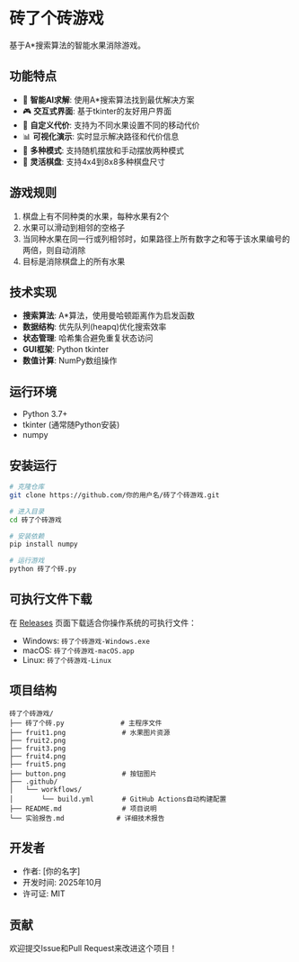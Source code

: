 # 砖了个砖游戏

基于A*搜索算法的智能水果消除游戏。

## 功能特点

- 🧠 **智能AI求解**: 使用A*搜索算法找到最优解决方案
- 🎮 **交互式界面**: 基于tkinter的友好用户界面
- 🍎 **自定义代价**: 支持为不同水果设置不同的移动代价
- 📊 **可视化演示**: 实时显示解决路径和代价信息
- 🎯 **多种模式**: 支持随机摆放和手动摆放两种模式
- 📏 **灵活棋盘**: 支持4x4到8x8多种棋盘尺寸

## 游戏规则

1. 棋盘上有不同种类的水果，每种水果有2个
2. 水果可以滑动到相邻的空格子
3. 当同种水果在同一行或列相邻时，如果路径上所有数字之和等于该水果编号的两倍，则自动消除
4. 目标是消除棋盘上的所有水果

## 技术实现

- **搜索算法**: A*算法，使用曼哈顿距离作为启发函数
- **数据结构**: 优先队列(heapq)优化搜索效率
- **状态管理**: 哈希集合避免重复状态访问
- **GUI框架**: Python tkinter
- **数值计算**: NumPy数组操作

## 运行环境

- Python 3.7+
- tkinter (通常随Python安装)
- numpy

## 安装运行

```bash
# 克隆仓库
git clone https://github.com/你的用户名/砖了个砖游戏.git

# 进入目录
cd 砖了个砖游戏

# 安装依赖
pip install numpy

# 运行游戏
python 砖了个砖.py
```

## 可执行文件下载

在 [Releases](../../releases) 页面下载适合你操作系统的可执行文件：
- Windows: `砖了个砖游戏-Windows.exe`
- macOS: `砖了个砖游戏-macOS.app`
- Linux: `砖了个砖游戏-Linux`

## 项目结构

```
砖了个砖游戏/
├── 砖了个砖.py              # 主程序文件
├── fruit1.png              # 水果图片资源
├── fruit2.png
├── fruit3.png
├── fruit4.png
├── fruit5.png
├── button.png              # 按钮图片
├── .github/
│   └── workflows/
│       └── build.yml       # GitHub Actions自动构建配置
├── README.md               # 项目说明
└── 实验报告.md             # 详细技术报告
```

## 开发者

- 作者: [你的名字]
- 开发时间: 2025年10月
- 许可证: MIT

## 贡献

欢迎提交Issue和Pull Request来改进这个项目！